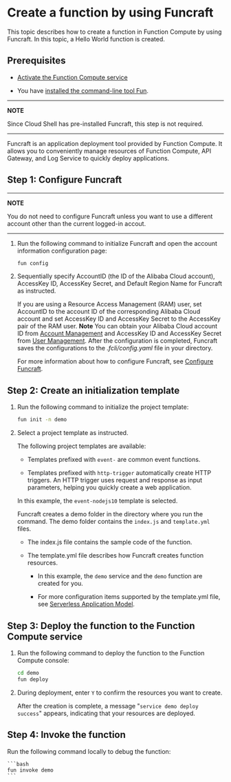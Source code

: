 # Create a function by using Funcraft

This topic describes how to create a function in Function Compute by using Funcraft. In this topic, a Hello World function is created.

<tutorial-nav></tutorial-nav>

## Prerequisites

* [Activate the Function Compute service](t1880966.html#multiTask782/section-938-43e-c63)

* You have [installed the command-line tool Fun](https://github.com/alibaba/funcraft/blob/master/docs/usage/installation-zh.md?spm=a2c4g.11186623.2.16.4cc918b1zLFgpb&file=installation-zh.md).

---
**NOTE**

Since Cloud Shell has pre-installed Funcraft, this step is not required.

---

Funcraft is an application deployment tool provided by Function Compute. It allows you to conveniently manage resources of Function Compute, API Gateway, and Log Service to quickly deploy applications.

## Step 1: Configure Funcraft 

---
**NOTE**

You do not need to configure Funcraft unless you want to use a different account other than the current logged-in accout.

---

1. Run the following command to initialize Funcraft and open the account information configuration page:
    ```bash
    fun config
    ```
   

2. Sequentially specify AccountID (the ID of the Alibaba Cloud account), AccessKey ID, AccessKey Secret, and Default Region Name for Funcraft as instructed.

   If you are using a Resource Access Management (RAM) user, set AccountID to the account ID of the corresponding Alibaba Cloud account and set AccessKey ID and AccessKey Secret to the AccessKey pair of the RAM user.
   **Note** You can obtain your Alibaba Cloud account ID from [Account Management](https://account.console.aliyun.com/) and AccessKey ID and AccessKey Secret from [User Management](https://usercenter.console.aliyun.com/).
   After the configuration is completed, Funcraft saves the configurations to the *.fcli/config.yaml* file in your directory.

   For more information about how to configure Funcraft, see [Configure Funcraft](t1881165.html#concept-2260072).
   




## Step 2: Create an initialization template 

1. Run the following command to initialize the project template:
    ```bash
    fun init -n demo
    ```

2. Select a project template as instructed.

   The following project templates are available:

   * Templates prefixed with `event-` are common event functions.
   
   * Templates prefixed with `http-trigger` automatically create HTTP triggers. An HTTP trigger uses request and response as input parameters, helping you quickly create a web application.

   In this example, the `event-nodejs10` template is selected.

   Funcraft creates a demo folder in the directory where you run the command. The demo folder contains the `index.js` and `template.yml` files.

   * The <tutorial-editor-open-file filePath="fc-tutorials/demo/index.js"> index.js </tutorial-editor-open-file> file contains the sample code of the function. 
   
   * The <tutorial-editor-open-file filePath="fc-tutorials/demo/template.yml"> template.yml </tutorial-editor-open-file> file describes how Funcraft creates function resources.
     * In this example, the `demo` service and the `demo` function are created for you.
     
     * For more configuration items supported by the template.yml file, see [Serverless Application Model](https://github.com/alibaba/funcraft/blob/master/docs/specs/2018-04-03-zh-cn.md).


## Step 3: Deploy the function to the Function Compute service 

1. Run the following command to deploy the function to the Function Compute console:
    ```bash
    cd demo
    fun deploy
    ```
   

2. During deployment, enter `Y` to confirm the resources you want to create.

   After the creation is complete, a message "`service demo deploy success`" appears, indicating that your resources are deployed.

## Step 4: Invoke the function

Run the following command locally to debug the function:

    ```bash
    fun invoke demo
    ```





